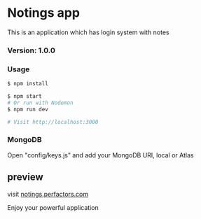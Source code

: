 # Notings app

This is an application which has login system with notes

### Version: 1.0.0

### Usage

```sh
$ npm install
```

```sh
$ npm start
# Or run with Nodemon
$ npm run dev

# Visit http://localhost:3000
```

### MongoDB

Open "config/keys.js" and add your MongoDB URI, local or Atlas

## preview

visit <a href="https://notings.perfactors.com/">notings.perfactors.com</a>

<bold>Enjoy your powerful application</bold>
